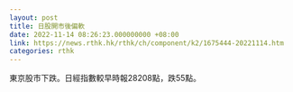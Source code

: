 ```yaml
---
layout: post
title: 日股開市後偏軟
date: 2022-11-14 08:26:23.000000000 +08:00
link: https://news.rthk.hk/rthk/ch/component/k2/1675444-20221114.htm
categories: rthk
---
```


東京股市下跌。日經指數較早時報28208點，跌55點。
